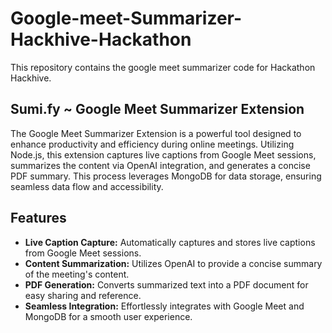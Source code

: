# Google-meet-Summarizer-Hackhive-Hackathon
This repository contains the google meet summarizer code for Hackathon Hackhive.

## Sumi.fy ~ Google Meet Summarizer Extension 

The Google Meet Summarizer Extension is a powerful tool designed to enhance productivity and efficiency during online meetings. Utilizing Node.js, this extension captures live captions from Google Meet sessions, summarizes the content via OpenAI integration, and generates a concise PDF summary. This process leverages MongoDB for data storage, ensuring seamless data flow and accessibility.

## Features

- **Live Caption Capture:** Automatically captures and stores live captions from Google Meet sessions.
- **Content Summarization:** Utilizes OpenAI to provide a concise summary of the meeting's content.
- **PDF Generation:** Converts summarized text into a PDF document for easy sharing and reference.
- **Seamless Integration:** Effortlessly integrates with Google Meet and MongoDB for a smooth user experience.
